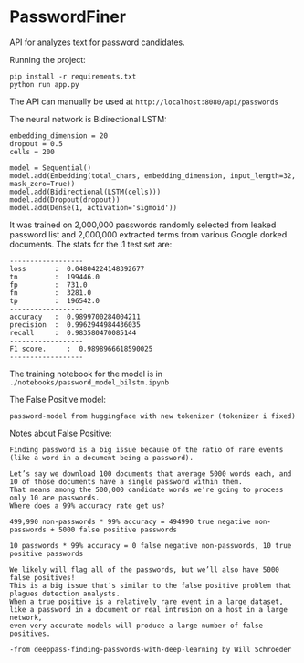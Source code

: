 # PasswordFiner

API for analyzes text for password candidates.

Running the project:

```
pip install -r requirements.txt
python run app.py
```

The API can manually be used at `http://localhost:8080/api/passwords` 

The neural network is Bidirectional LSTM:

```
embedding_dimension = 20
dropout = 0.5
cells = 200

model = Sequential()
model.add(Embedding(total_chars, embedding_dimension, input_length=32, mask_zero=True))
model.add(Bidirectional(LSTM(cells)))
model.add(Dropout(dropout))
model.add(Dense(1, activation='sigmoid'))
```

It was trained on 2,000,000 passwords randomly selected from leaked password list and 2,000,000 extracted terms from
various Google dorked documents. The stats for the .1 test set are:

```
------------------
loss       :  0.04804224148392677
tn         :  199446.0
fp         :  731.0
fn         :  3281.0
tp         :  196542.0
------------------
accuracy   :  0.9899700284004211
precision  :  0.9962944984436035
recall     :  0.983580470085144
------------------
F1 score.     :  0.9898966618590025
------------------
```

The training notebook for the model is in  `./notebooks/password_model_bilstm.ipynb`

The False Positive model:

```
password-model from huggingface with new tokenizer (tokenizer i fixed)
```

Notes about False Positive:
```
Finding password is a big issue because of the ratio of rare events (like a word in a document being a password).

Let’s say we download 100 documents that average 5000 words each, and 10 of those documents have a single password within them. 
That means among the 500,000 candidate words we’re going to process only 10 are passwords. 
Where does a 99% accuracy rate get us?

499,990 non-passwords * 99% accuracy = 494990 true negative non-passwords + 5000 false positive passwords

10 passwords * 99% accuracy = 0 false negative non-passwords, 10 true positive passwords

We likely will flag all of the passwords, but we’ll also have 5000 false positives! 
This is a big issue that’s similar to the false positive problem that plagues detection analysts. 
When a true positive is a relatively rare event in a large dataset, like a password in a document or real intrusion on a host in a large network, 
even very accurate models will produce a large number of false positives.

-from deeppass-finding-passwords-with-deep-learning by Will Schroeder
```